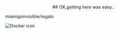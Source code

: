 

<p align="center">
  ## OK,getting here was easy..
  
  miamigoinvisible/regalo

  ![Docker icon](http://blog.sylvaincau.com/content/images/2016/02/docker-1080-1.png)

</p>

